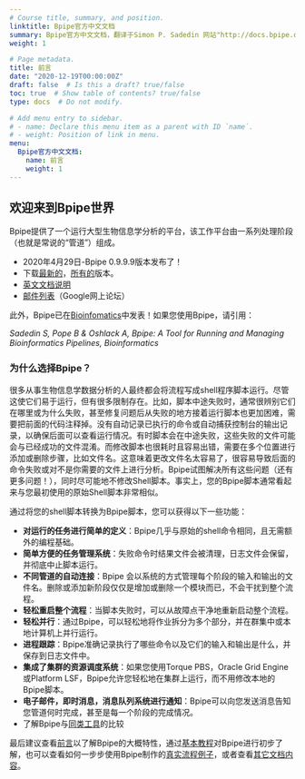 ```yaml
---
# Course title, summary, and position.
linktitle: Bpipe官方中文文档
summary: Bpipe官方中文文档，翻译于Simon P. Sadedin 网站"http://docs.bpipe.org"。
weight: 1

# Page metadata.
title: 前言
date: "2020-12-19T00:00:00Z"
draft: false  # Is this a draft? true/false
toc: true  # Show table of contents? true/false
type: docs  # Do not modify.

# Add menu entry to sidebar.
# - name: Declare this menu item as a parent with ID `name`.
# - weight: Position of link in menu.
menu:
  Bpipe官方中文文档:
    name: 前言
    weight: 1
---
```

## 欢迎来到Bpipe世界

Bpipe提供了一个运行大型生物信息学分析的平台，该工作平台由一系列处理阶段（也就是常说的“管道”）组成。

- 2020年4月29日-Bpipe 0.9.9.9版本发布了！
- 下载[最新的](http://download.bpipe.org/versions/bpipe-0.9.9.9.tar.gz)，[所有的](http://download.bpipe.org/)版本。
- [英文文档说明](http://docs.bpipe.org/)
- [邮件列表](https://groups.google.com/forum/#!forum/bpipe-discuss)（Google网上论坛）

此外，Bpipe已在[Bioinfomatics](http://bioinformatics.oxfordjournals.org/content/early/2012/04/11/bioinformatics.bts167.abstract)中发表！如果您使用Bpipe，请引用：

*Sadedin S, Pope B & Oshlack A, Bpipe: A Tool for Running and Managing Bioinformatics Pipelines, Bioinformatics*

### 为什么选择Bpipe？

很多从事生物信息学数据分析的人最终都会将流程写成shell程序脚本运行。尽管这使它们易于运行，但有很多限制存在。比如，脚本中途失败时，通常很辨别它们在哪里或为什么失败，甚至修复问题后从失败的地方接着运行脚本也更加困难，需要把前面的代码注释掉。没有自动记录已执行的命令或自动捕获控制台的输出记录，以确保后面可以查看运行情况。有时脚本会在中途失败，这些失败的文件可能会与已经成功的文件混淆。而修改脚本也很耗时且容易出错，需要在多个位置进行添加或删除步骤，比如文件名。这意味着更改文件名太容易了，很容易导致后面的命令失败或对不是你需要的文件上进行分析。Bpipe试图解决所有这些问题（还有更多问题！），同时尽可能地不修改Shell脚本。事实上，您的Bpipe脚本通常看起来与您最初使用的原始Shell脚本非常相似。

通过将您的shell脚本转换为Bpipe脚本，您可以获得以下一些功能：

- **对运行的任务进行简单的定义**：Bpipe几乎与原始的shell命令相同，且无需额外的编程基础。
- **简单方便的任务管理系统**：失败命令时结果文件会被清理，日志文件会保留，并彻底中止脚本运行。
- **不同管道的自动连接**：Bpipe 会以系统的方式管理每个阶段的输入和输出的文件名。删除或添加新阶段仅仅是增加或删除一个模块而已，不会干扰到整个流程。
- **轻松重启整个流程**：当脚本失败时，可以从故障点干净地重新启动整个流程。
- **轻松并行**：通过Bpipe，可以轻松地将作业拆分为多个部分，并在群集中或本地计算机上并行运行。
- **进程跟踪**：Bpipe准确记录执行了哪些命令以及它们的输入和输出是什么，并保存到日志文件中。
- **集成了集群的资源调度系统**：如果您使用Torque PBS，Oracle Grid Engine或Platform LSF，Bpipe允许您轻松地在集群上运行，而不用修改本地的Bpipe脚本。
- **电子邮件，即时消息，消息队列系统进行通知**：Bpipe可以向您发送消息告知您管道何时完成，甚至是每一个阶段的完成情况。
- 了解Bpipe与[同类工具](http://docs.bpipe.org/Overview/ComparisonToWorkflowTools/)的比较

最后建议查看[前言](http://docs.bpipe.org/Overview/Introduction/)以了解Bpipe的大概特性，通过[基本教程](http://docs.bpipe.org/Tutorials/Hello%2CWorld/)对Bpipe进行初步了解，也可以查看如何一步步使用Bpipe制作的[真实流程例子](http://docs.bpipe.org/Tutorials/RealPipelineTutorial/)，或者查看[其它文档内容]()。
